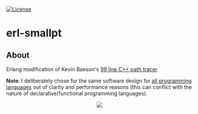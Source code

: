 [![License][s1]][li]

[s1]: https://img.shields.io/badge/license-MIT-blue.svg
[li]: https://raw.githubusercontent.com/matt77hias/erl-smallpt/master/LICENSE.txt

# erl-smallpt

## About
Erlang modification of Kevin Baeson's [99 line C++ path tracer](http://www.kevinbeason.com/smallpt/)

**Note**: I deliberately chose for the same software design for [all programming languages](https://github.com/matt77hias/smallpt) out of clarity and performance reasons (this can conflict with the nature of declarative/functional programming languages).

<p align="center"><img src="https://github.com/matt77hias/smallpt/blob/master/res/image.png" ></p>
